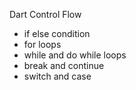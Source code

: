 Dart Control Flow 
- if else condition
- for loops
- while and do while loops
- break and continue
- switch and case